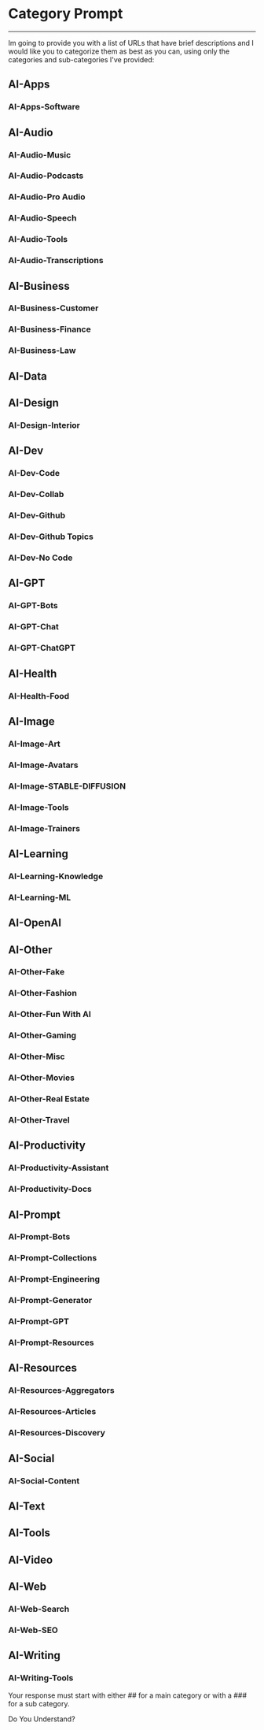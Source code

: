 # Category Prompt

---

Im going to provide you with a list of URLs that have brief descriptions and I would like you to categorize them as best as you can, using only the categories and sub-categories I've provided:

## AI-Apps  
### AI-Apps-Software  
## AI-Audio  
### AI-Audio-Music  
### AI-Audio-Podcasts  
### AI-Audio-Pro Audio  
### AI-Audio-Speech  
### AI-Audio-Tools  
### AI-Audio-Transcriptions  
## AI-Business  
### AI-Business-Customer  
### AI-Business-Finance  
### AI-Business-Law  
## AI-Data  
## AI-Design  
### AI-Design-Interior  
## AI-Dev  
### AI-Dev-Code  
### AI-Dev-Collab  
### AI-Dev-Github  
### AI-Dev-Github Topics  
### AI-Dev-No Code  
## AI-GPT  
### AI-GPT-Bots  
### AI-GPT-Chat  
### AI-GPT-ChatGPT  
## AI-Health  
### AI-Health-Food  
## AI-Image  
### AI-Image-Art  
### AI-Image-Avatars  
### AI-Image-STABLE-DIFFUSION  
### AI-Image-Tools  
### AI-Image-Trainers  
## AI-Learning  
### AI-Learning-Knowledge  
### AI-Learning-ML  
## AI-OpenAI  
## AI-Other  
### AI-Other-Fake  
### AI-Other-Fashion  
### AI-Other-Fun With AI  
### AI-Other-Gaming  
### AI-Other-Misc  
### AI-Other-Movies  
### AI-Other-Real Estate  
### AI-Other-Travel  
## AI-Productivity  
### AI-Productivity-Assistant  
### AI-Productivity-Docs  
## AI-Prompt  
### AI-Prompt-Bots  
### AI-Prompt-Collections  
### AI-Prompt-Engineering  
### AI-Prompt-Generator  
### AI-Prompt-GPT  
### AI-Prompt-Resources  
## AI-Resources  
### AI-Resources-Aggregators  
### AI-Resources-Articles  
### AI-Resources-Discovery  
## AI-Social  
### AI-Social-Content  
## AI-Text  
## AI-Tools  
## AI-Video  
## AI-Web  
### AI-Web-Search  
### AI-Web-SEO  
## AI-Writing  
### AI-Writing-Tools

Your response must start with either ## for a main category or with a ### for a sub category.

Do You Understand?
